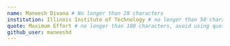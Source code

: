 ```yaml
---
name: Maneesh Divana # No longer than 28 characters
institution: Illinois Institute of Technology # no longer than 58 characters
quote: Maximum Effort # no longer than 100 characters, avoid using quotes(") to guarantee the format remains the same.
github_user: maneeshd
---
```

